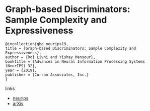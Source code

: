 # Graph-based Discriminators: Sample Complexity and Expressiveness

```
@incollection{gbd_neurips19,
title = {Graph-based Discriminators: Sample Complexity and Expressiveness},
author = {Roi Livni and Yishay Mansour},
booktitle = {Advances in Neural Information Processing Systems (NeurIPS) 32},
year = {2019},
publisher = {Curran Associates, Inc.}
}
```

links
- [neurips](https://nips.cc/Conferences/2019/Schedule?showEvent=14543)
- [arXiv](https://arxiv.org/abs/1906.00264)
